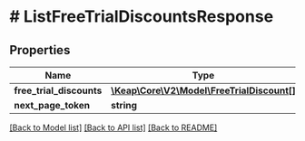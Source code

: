 # # ListFreeTrialDiscountsResponse

## Properties

Name | Type | Description | Notes
------------ | ------------- | ------------- | -------------
**free_trial_discounts** | [**\Keap\Core\V2\Model\FreeTrialDiscount[]**](FreeTrialDiscount.md) |  | [optional]
**next_page_token** | **string** |  | [optional]

[[Back to Model list]](../../README.md#models) [[Back to API list]](../../README.md#endpoints) [[Back to README]](../../README.md)
